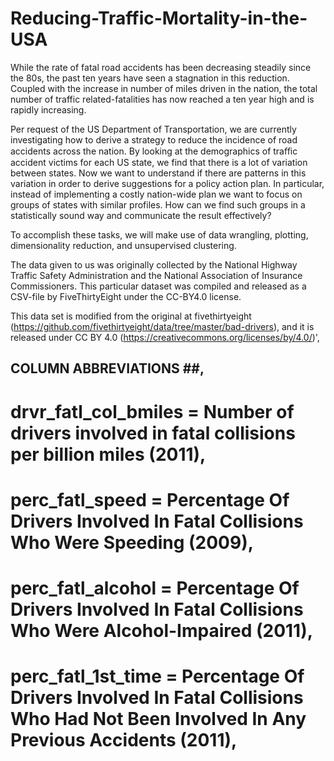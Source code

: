 # Reducing-Traffic-Mortality-in-the-USA
While the rate of fatal road accidents has been decreasing steadily since the 80s, the past ten years have seen a stagnation in this reduction. Coupled with the increase in number of miles driven in the nation, the total number of traffic related-fatalities has now reached a ten year high and is rapidly increasing.

Per request of the US Department of Transportation, we are currently investigating how to derive a strategy to reduce the incidence of road accidents across the nation. By looking at the demographics of traﬃc accident victims for each US state, we find that there is a lot of variation between states. Now we want to understand if there are patterns in this variation in order to derive suggestions for a policy action plan. In particular, instead of implementing a costly nation-wide plan we want to focus on groups of states with similar profiles. How can we find such groups in a statistically sound way and communicate the result effectively?

To accomplish these tasks, we will make use of data wrangling, plotting, dimensionality reduction, and unsupervised clustering.

The data given to us was originally collected by the National Highway Traffic Safety Administration and the National Association of Insurance Commissioners. This particular dataset was compiled and released as a CSV-file by FiveThirtyEight under the CC-BY4.0 license.


 This data set is modified from the original at fivethirtyeight (https://github.com/fivethirtyeight/data/tree/master/bad-drivers),
  and it is released under CC BY 4.0 (https://creativecommons.org/licenses/by/4.0/)',
 ## COLUMN ABBREVIATIONS ##,
 # drvr_fatl_col_bmiles = Number of drivers involved in fatal collisions per billion miles (2011),
 # perc_fatl_speed = Percentage Of Drivers Involved In Fatal Collisions Who Were Speeding (2009),
 # perc_fatl_alcohol = Percentage Of Drivers Involved In Fatal Collisions Who Were Alcohol-Impaired (2011),
 # perc_fatl_1st_time = Percentage Of Drivers Involved In Fatal Collisions Who Had Not Been Involved In Any Previous Accidents (2011),
